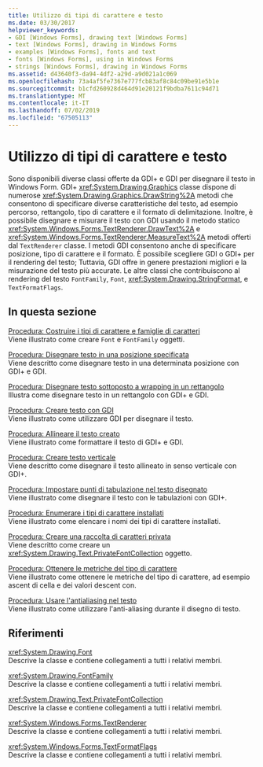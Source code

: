 ```yaml
---
title: Utilizzo di tipi di carattere e testo
ms.date: 03/30/2017
helpviewer_keywords:
- GDI [Windows Forms], drawing text [Windows Forms]
- text [Windows Forms], drawing in Windows Forms
- examples [Windows Forms], fonts and text
- fonts [Windows Forms], using in Windows Forms
- strings [Windows Forms], drawing in Windows Forms
ms.assetid: d43640f3-da94-4df2-a29d-a9d021a1c069
ms.openlocfilehash: 73a4af5fe7367e777fcb83af8c84c09be91e5b1e
ms.sourcegitcommit: b1cfd260928d464d91e20121f9bdba7611c94d71
ms.translationtype: MT
ms.contentlocale: it-IT
ms.lasthandoff: 07/02/2019
ms.locfileid: "67505113"
---
```

# <a name="using-fonts-and-text"></a>Utilizzo di tipi di carattere e testo
Sono disponibili diverse classi offerte da GDI+ e GDI per disegnare il testo in Windows Form. GDI+ <xref:System.Drawing.Graphics> classe dispone di numerose <xref:System.Drawing.Graphics.DrawString%2A> metodi che consentono di specificare diverse caratteristiche del testo, ad esempio percorso, rettangolo, tipo di carattere e il formato di delimitazione. Inoltre, è possibile disegnare e misurare il testo con GDI usando il metodo statico <xref:System.Windows.Forms.TextRenderer.DrawText%2A> e <xref:System.Windows.Forms.TextRenderer.MeasureText%2A> metodi offerti dal `TextRenderer` classe. I metodi GDI consentono anche di specificare posizione, tipo di carattere e il formato. È possibile scegliere GDI o GDI+ per il rendering del testo; Tuttavia, GDI offre in genere prestazioni migliori e la misurazione del testo più accurate. Le altre classi che contribuiscono al rendering del testo `FontFamily`, `Font`, <xref:System.Drawing.StringFormat>, e `TextFormatFlags`.  
  
## <a name="in-this-section"></a>In questa sezione  
 [Procedura: Costruire i tipi di carattere e famiglie di caratteri](how-to-construct-font-families-and-fonts.md)  
 Viene illustrato come creare `Font` e `FontFamily` oggetti.  
  
 [Procedura: Disegnare testo in una posizione specificata](how-to-draw-text-at-a-specified-location.md)  
 Viene descritto come disegnare testo in una determinata posizione con GDI+ e GDI.  
  
 [Procedura: Disegnare testo sottoposto a wrapping in un rettangolo](how-to-draw-wrapped-text-in-a-rectangle.md)  
 Illustra come disegnare testo in un rettangolo con GDI+ e GDI.  
  
 [Procedura: Creare testo con GDI](how-to-draw-text-with-gdi.md)  
 Viene illustrato come utilizzare GDI per disegnare il testo.  
  
 [Procedura: Allineare il testo creato](how-to-align-drawn-text.md)  
 Viene illustrato come formattare il testo di GDI+ e GDI.  
  
 [Procedura: Creare testo verticale](how-to-create-vertical-text.md)  
 Viene descritto come disegnare il testo allineato in senso verticale con GDI+.  
  
 [Procedura: Impostare punti di tabulazione nel testo disegnato](how-to-set-tab-stops-in-drawn-text.md)  
 Viene illustrato come disegnare il testo con le tabulazioni con GDI+.  
  
 [Procedura: Enumerare i tipi di carattere installati](how-to-enumerate-installed-fonts.md)  
 Viene illustrato come elencare i nomi dei tipi di carattere installati.  
  
 [Procedura: Creare una raccolta di caratteri privata](how-to-create-a-private-font-collection.md)  
 Viene descritto come creare un <xref:System.Drawing.Text.PrivateFontCollection> oggetto.  
  
 [Procedura: Ottenere le metriche del tipo di carattere](how-to-obtain-font-metrics.md)  
 Viene illustrato come ottenere le metriche del tipo di carattere, ad esempio ascent di cella e dei valori descent con.  
  
 [Procedura: Usare l'antialiasing nel testo](how-to-use-antialiasing-with-text.md)  
 Viene illustrato come utilizzare l'anti-aliasing durante il disegno di testo.  
  
## <a name="reference"></a>Riferimenti  
 <xref:System.Drawing.Font>  
 Descrive la classe e contiene collegamenti a tutti i relativi membri.  
  
 <xref:System.Drawing.FontFamily>  
 Descrive la classe e contiene collegamenti a tutti i relativi membri.  
  
 <xref:System.Drawing.Text.PrivateFontCollection>  
 Descrive la classe e contiene collegamenti a tutti i relativi membri.  
  
 <xref:System.Windows.Forms.TextRenderer>  
 Descrive la classe e contiene collegamenti a tutti i relativi membri.  
  
 <xref:System.Windows.Forms.TextFormatFlags>  
 Descrive la classe e contiene collegamenti a tutti i relativi membri.
